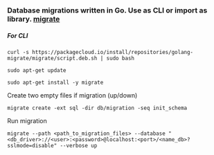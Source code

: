 
### Database migrations written in Go. Use as CLI or import as library. [migrate](https://github.com/golang-migrate/migrate)

##### For CLI

`curl -s https://packagecloud.io/install/repositories/golang-migrate/migrate/script.deb.sh | sudo bash`

`sudo apt-get update`

`sudo apt-get install -y migrate`

Create two empty files if migration (up/down)

`migrate create -ext sql -dir db/migration -seq init_schema`

Run migration

`migrate --path <path_to_migration_files> --database "<db_driver>://<user>:<password>@localhost:<port>/<name_db>?sslmode=disable" --verbose up`

